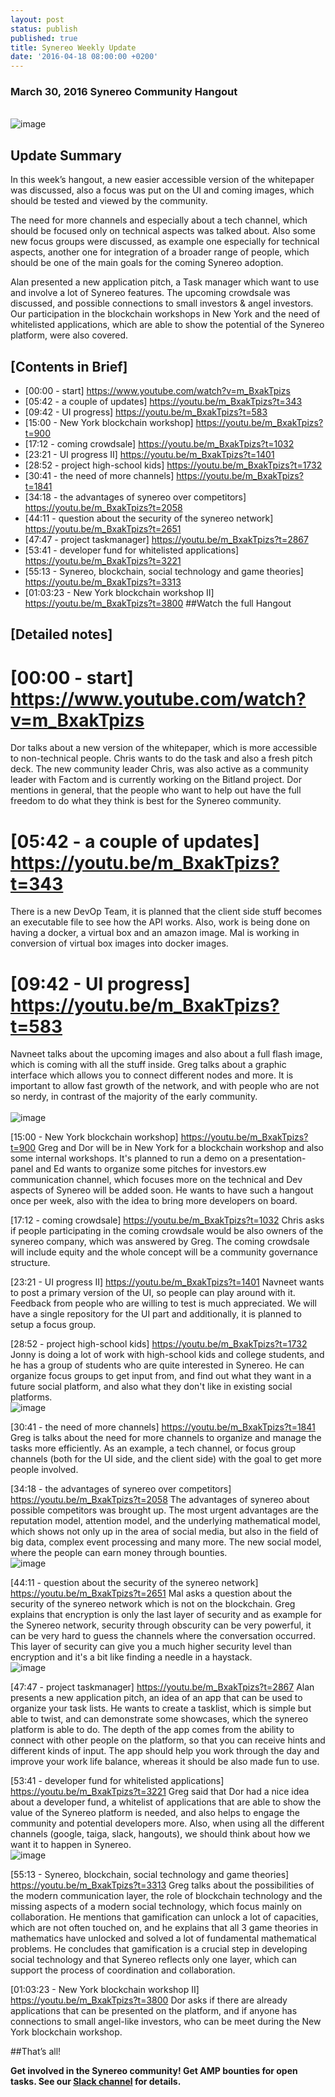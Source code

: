 ```yaml
---
layout: post
status: publish
published: true
title: Synereo Weekly Update
date: '2016-04-18 08:00:00 +0200'
---
```


### March 30, 2016 Synereo Community Hangout

<br>![image](https://pixabay.com/photo-561387/)<br>

## Update Summary
In this week’s hangout, a new easier accessible version of the whitepaper was discussed, also a focus was put on the UI and coming images, which should be tested and viewed by the community.

The need for more channels and especially about a tech channel, which should be focused only on technical aspects was talked about. Also some new focus groups were discussed, as example one especially for technical aspects, another one for integration of a broader range of people, which should be one of the main goals for the coming Synereo adoption.

Alan presented a new application pitch, a Task manager which want to use and involve a lot of Synereo features. The upcoming crowdsale was discussed, and possible connections to small investors & angel investors.  Our participation in the  blockchain workshops in New York and the need of whitelisted applications, which are able to show the potential of the Synereo platform, were also covered.


## [Contents in Brief]
* [00:00 - start] https://www.youtube.com/watch?v=m_BxakTpizs
* [05:42 - a couple of updates]  https://youtu.be/m_BxakTpizs?t=343
* [09:42 - UI progress] https://youtu.be/m_BxakTpizs?t=583
* [15:00 - New York blockchain workshop] https://youtu.be/m_BxakTpizs?t=900
* [17:12 - coming crowdsale] https://youtu.be/m_BxakTpizs?t=1032
* [23:21 - UI progress II] https://youtu.be/m_BxakTpizs?t=1401
* [28:52 - project high-school kids] https://youtu.be/m_BxakTpizs?t=1732
* [30:41 - the need of more channels] https://youtu.be/m_BxakTpizs?t=1841
* [34:18 - the advantages of synereo over competitors] https://youtu.be/m_BxakTpizs?t=2058
* [44:11 - question about the security of the synereo network] https://youtu.be/m_BxakTpizs?t=2651
* [47:47 - project taskmanager] https://youtu.be/m_BxakTpizs?t=2867
* [53:41 - developer fund for whitelisted applications] https://youtu.be/m_BxakTpizs?t=3221
* [55:13 - Synereo, blockchain, social technology and game theories]  https://youtu.be/m_BxakTpizs?t=3313
* [01:03:23 - New York blockchain workshop II] https://youtu.be/m_BxakTpizs?t=3800
##Watch the full Hangout

## [Detailed notes]

# [00:00 - start] https://www.youtube.com/watch?v=m_BxakTpizs
Dor talks about a new version of the whitepaper, which is more accessible to non-technical people. Chris wants to do the task and also a fresh pitch deck. The new community leader Chris, was also active as a community leader with Factom and is currently working on the Bitland project. Dor mentions in general, that the people who want to help out have the full freedom to do what they think is best for the Synereo community.


# [05:42 - a couple of updates]  https://youtu.be/m_BxakTpizs?t=343
There is a new DevOp Team, it is planned that the client side stuff becomes an executable file to see how the API works.  Also, work is being done on having a docker, a virtual box and an amazon image. Mal is working in conversion of virtual box images into docker images.

# [09:42 - UI progress] https://youtu.be/m_BxakTpizs?t=583
Navneet talks about the upcoming images and also about a full flash image, which is coming with all the stuff inside. Greg talks about a graphic interface which allows you to connect different nodes and more. It is important to allow fast growth of the network, and with people who are not so nerdy, in contrast of the majority of the early community.  
<br>![image](http://blog.synereo.com/img/uploads/gui.jpg)<br>

[15:00 - New York blockchain workshop] https://youtu.be/m_BxakTpizs?t=900
 Greg and Dor will be in New York for a blockchain workshop and also some internal workshops. It's planned to run a demo on a presentation-panel and Ed wants to organize some pitches for investors.ew communication channel, which focuses more on the technical and Dev aspects of Synereo will be added soon. He wants to have such a hangout once per week, also with the idea to bring more developers on board.



[17:12 - coming crowdsale] https://youtu.be/m_BxakTpizs?t=1032
Chris asks if people participating in the coming crowdsale would be also owners of the synereo company, which was answered by Greg. The coming crowdsale will include equity and the whole concept will be a community governance structure.

[23:21 - UI progress II] https://youtu.be/m_BxakTpizs?t=1401
Navneet wants to post a primary version of the UI, so people can play around with it. Feedback from people who are willing to test is much appreciated. We will have a single repository for the UI part and additionally, it is planned to setup a focus group.

[28:52 - project high-school kids] https://youtu.be/m_BxakTpizs?t=1732
Jonny is doing a lot of work with high-school kids and college students, and he has a group of students who are quite interested in Synereo. He can organize focus groups to get input from, and find out what they want in a future social platform, and also what they don't like in existing social platforms.
<br>![image](https://pixabay.com/photo-953154/)<br>

[30:41 - the need of more channels] https://youtu.be/m_BxakTpizs?t=1841
Greg is talks about the need for more channels to organize and manage the tasks more efficiently. As an example, a tech channel, or focus group channels (both for the UI side, and the client side) with the goal to get more people involved.

[34:18 -  the advantages of synereo over competitors] https://youtu.be/m_BxakTpizs?t=2058
The advantages of synereo about possible competitors was brought up.  The most urgent advantages are the reputation model, attention model, and the underlying mathematical model, which shows not only up in the area of social media, but also in the field of big data, complex event processing and many more.  The new social model, where the people can earn money through bounties.
<br>![image](https://pixabay.com/photo-989124/)<br>

[44:11 - question about the security of the synereo network] https://youtu.be/m_BxakTpizs?t=2651
Mal asks a question about the security of the synereo network which is not on the blockchain.
Greg explains that encryption is only the last layer of security and as example for the Synereo network, security through obscurity can be very powerful, it can be very hard to guess the channels where the conversation occurred. This layer of security can give you a much higher security level than encryption and it's a bit like finding a needle in a haystack.
<br>![image](https://pixabay.com/photo-1187198/)<br>

[47:47 - project taskmanager] https://youtu.be/m_BxakTpizs?t=2867
Alan presents a new application pitch, an idea of an app that can be used to organize your task lists. He wants to create a tasklist, which is simple but able to twist, and can demonstrate some showcases, which the synereo platform is able to do. The depth of the app comes from the ability to connect with other people on the platform, so that you can receive hints and different kinds of input. The app should help you work through the day and improve your work life balance, whereas it should be also made fun to use.

[53:41 - developer fund for whitelisted applications] https://youtu.be/m_BxakTpizs?t=3221
Greg said that Dor had a nice idea about a developer fund, a whitelist of applications that are able to show the value of the Synereo platform is needed, and also helps to engage the community and potential developers more.  Also, when using all the different channels (google, taiga, slack, hangouts), we should think about how we want it to happen in Synereo.
<br>![image](https://pixabay.com/photo-784321/)<br>

 [55:13 - Synereo, blockchain, social technology and game theories]  https://youtu.be/m_BxakTpizs?t=3313
Greg talks about the possibilities of the modern communication layer, the role of blockchain technology and the missing aspects of a modern social technology, which focus mainly on collaboration. He mentions that gamification can unlock a lot of capacities, which are not often touched on, and he explains that all 3 game theories in mathematics have unlocked and solved a lot of fundamental mathematical problems.  He concludes that gamification is a crucial step in developing social technology and that Synereo reflects only one layer, which can support the process of coordination and collaboration.

[01:03:23 - New York blockchain workshop II] https://youtu.be/m_BxakTpizs?t=3800
Dor asks if there are already applications that can be presented on the platform, and if anyone has connections to small angel-like investors, who can be meet during the New York blockchain workshop.

##That’s all!

**Get involved in the Synereo community! Get AMP bounties for open tasks. See our [Slack channel](http://slack.synereo.com/) for details.**
